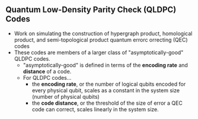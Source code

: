 ## Quantum Low-Density Parity Check (QLDPC) Codes
* Work on simulating the construction of hypergraph product, homological product, and semi-topological product quantum errorc orrecting (QEC) codes
* These codes are members of a larger class of "asymptotically-good" QLDPC codes.
  * "asymptotically-good" is defined in terms of the **encoding rate** and **distance** of a code.
  * For QLDPC codes...
    * the **encoding rate**, or the number of logical qubits encoded for every physical qubit, scales as a constant in the system size (number of physical qubits)
    * the **code distance**, or the threshold of the size of error a QEC code can correct, scales linearly in the system size.
